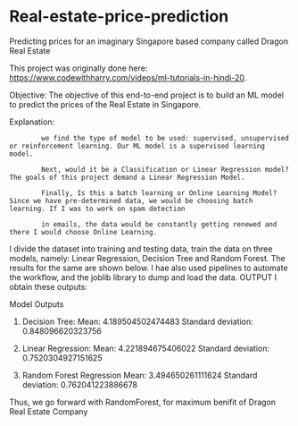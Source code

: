 # Real-estate-price-prediction
Predicting prices for an imaginary Singapore based company called Dragon Real Estate

This project was originally done here: https://www.codewithharry.com/videos/ml-tutorials-in-hindi-20.

Objective: 
			The objective of this end-to-end project is to build an ML model to predict the prices of the Real Estate in Singapore.

Explanation: 

			we find the type of model to be used: supervised, unsupervised or reinforcement learning. Our ML model is a supervised learning model.

			Next, would it be a Classification or Linear Regression model? The goals of this project demand a Linear Regression Model.

			Finally, Is this a batch learning or Online Learning Model? Since we have pre-determined data, we would be choosing batch learning. If I was to work on spam detection 
			
			in emails, the data would be constantly getting renewed and there I would choose Online Learning.
			

I divide the dataset into training and testing data, train the data on three models, namely: Linear Regression, Decision Tree and Random Forest. The results for the same are shown below.
I hae also used pipelines to automate the workflow, and the joblib library to dump and load the data.
OUTPUT 
I obtain these outputs:

Model Outputs

1. Decision Tree:
    Mean:  4.189504502474483
    Standard deviation:  0.848096620323756

2. Linear Regression:
    Mean:  4.221894675406022
    Standard deviation:  0.7520304927151625

3. Random Forest Regression
    Mean:  3.494650261111624
    Standard deviation:  0.762041223886678
	
Thus, we go forward with RandomForest, for maximum benifit of Dragon Real Estate Company
